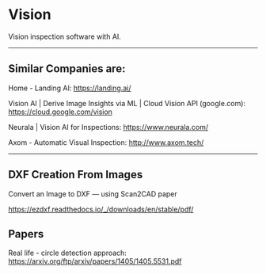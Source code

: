 # Vision

Vision inspection software with AI.

-----
Similar Companies are:
-

Home - Landing AI: https://landing.ai/

Vision AI | Derive Image Insights via ML  |  Cloud Vision API (google.com): https://cloud.google.com/vision

Neurala | Vision AI for Inspections: https://www.neurala.com/

Axom - Automatic Visual Inspection: http://www.axom.tech/

------
DXF Creation From Images
- 
Convert an Image to DXF — using Scan2CAD paper

https://ezdxf.readthedocs.io/_/downloads/en/stable/pdf/

Papers
--
Real life - circle detection approach: 
https://arxiv.org/ftp/arxiv/papers/1405/1405.5531.pdf
